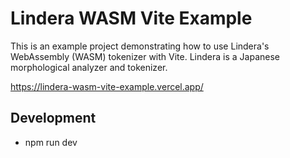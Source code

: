# Lindera WASM Vite Example
This is an example project demonstrating how to use Lindera's WebAssembly (WASM) tokenizer with Vite. Lindera is a Japanese morphological analyzer and tokenizer.

https://lindera-wasm-vite-example.vercel.app/

## Development

- npm run dev
